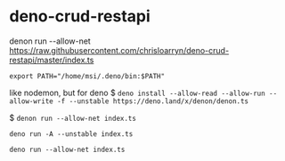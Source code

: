 # deno-crud-restapi

denon run --allow-net https://raw.githubusercontent.com/chrisloarryn/deno-crud-restapi/master/index.ts


`export PATH="/home/msi/.deno/bin:$PATH"`
 
 like nodemon, but for deno
 $ `deno install --allow-read --allow-run --allow-write -f --unstable https://deno.land/x/denon/denon.ts`

 $ `denon run --allow-net index.ts`

`deno run -A --unstable index.ts`

`deno run --allow-net index.ts`
